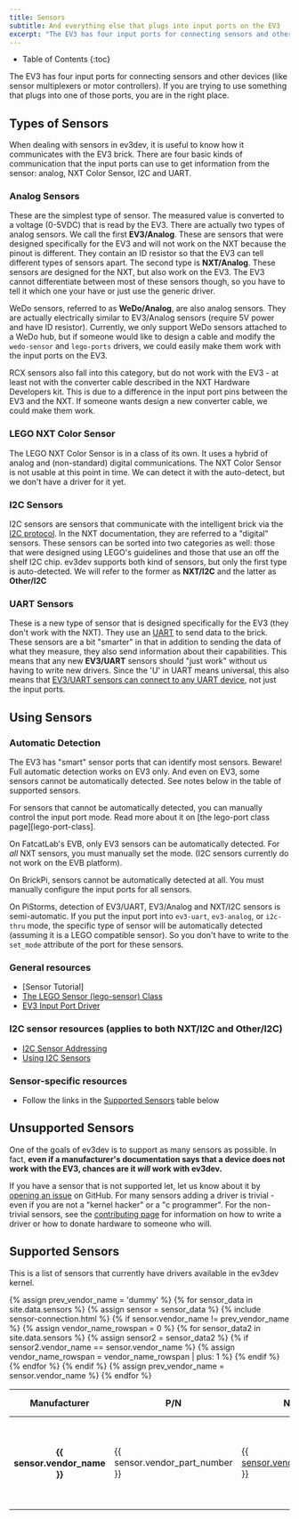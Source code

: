 ```yaml
---
title: Sensors
subtitle: And everything else that plugs into input ports on the EV3
excerpt: "The EV3 has four input ports for connecting sensors and other devices (like sensor multiplexers or motor controllers). If you are trying to use something that plugs into one of the input ports, read this guide."
---
```


* Table of Contents
{:toc}

The EV3 has four input ports for connecting sensors and other devices (like
sensor multiplexers or motor controllers). If you are trying to use something
that plugs into one of those ports, you are in the right place.

## Types of Sensors

When dealing with sensors in ev3dev, it is useful to know how it communicates
with the EV3 brick. There are four basic kinds of communication that the input
ports can use to get information from the sensor: analog, NXT Color Sensor, I2C
and UART.

### Analog Sensors

These are the simplest type of sensor. The measured value is converted to a
voltage (0-5VDC) that is read by the EV3. There are actually two types of
analog sensors. We call the first **EV3/Analog**. These are sensors that were
designed specifically for the EV3 and will not work on the NXT because the
pinout is different. They contain an ID resistor so that the EV3 can tell
different types of sensors apart. The second type is **NXT/Analog**. These
sensors are designed for the NXT, but also work on the EV3. The EV3 cannot
differentiate between most of these sensors though, so you have to tell it
which one your have or just use the generic driver.

WeDo sensors, referred to as **WeDo/Analog**, are also analog sensors. They are
actually electrically similar to EV3/Analog sensors (require 5V power and have
ID resistor). Currently, we only support WeDo sensors attached to a WeDo hub,
but if someone would like to design a cable and modify the `wedo-sensor` and
`lego-ports` drivers, we could easily make them work with the input ports on
the EV3.

RCX sensors also fall into this category, but do not work with the EV3 - at
least not with the converter cable described in the NXT Hardware Developers
kit. This is due to a difference in the input port pins between the EV3 and
the NXT. If someone wants design a new converter cable, we could make them work.

### LEGO NXT Color Sensor

The LEGO NXT Color Sensor is in a class of its own. It uses a hybrid of analog
and (non-standard) digital communications. The NXT Color Sensor is not usable
at this point in time. We can detect it with the auto-detect, but we don't
have a driver for it yet.


### I2C Sensors

I2C sensors are sensors that communicate with the intelligent brick via the
[I2C protocol]. In the NXT documentation, they are referred to a "digital"
sensors. These sensors can be sorted into two categories as well: those that
were designed using LEGO's guidelines and those that use an off the shelf I2C
chip. ev3dev supports both kind of sensors, but only the first type is
auto-detected. We will refer to the former as **NXT/I2C** and the latter as
**Other/I2C**

### UART Sensors

These is a new type of sensor that is designed specifically for the EV3 (they
don't work with the NXT). They use an [UART] to send data to the brick. These
sensors are a bit "smarter" in that in addition to sending the data of what
they measure, they also send information about their capabilities. This means
that any new **EV3/UART** sensors should "just work" without us having to write
new drivers. Since the 'U' in UART means universal, this also means that
[EV3/UART sensors can connect to any UART device][using-uart-sensors-on-any-linux],
not just the input ports.

## Using Sensors

### Automatic Detection

The EV3 has "smart" sensor ports that can identify most sensors. Beware!
Full automatic detection works on EV3 only. And even on EV3, some sensors cannot
be automatically detected. See notes below in the table of supported sensors.

For sensors that cannot be automatically detected, you can manually control
the input port mode. Read more about it on [the lego-port class page][lego-port-class].

On FatcatLab's EVB, only EV3 sensors can be automatically detected. For *all* NXT
sensors, you must manually set the mode. (I2C sensors currently do not work on
the EVB platform).

On BrickPi, sensors cannot be automatically detected at all. You must manually
configure the input ports for all sensors.

On PiStorms, detection of EV3/UART, EV3/Analog and NXT/I2C sensors is semi-automatic. If you
put the input port into `ev3-uart`, `ev3-analog`, or `i2c-thru` mode, the specific
type of sensor will be automatically detected (assuming it is a LEGO compatible
sensor). So you don't have to write to the `set_mode` attribute of the port for
these sensors.

### General resources

* [Sensor Tutorial]
* [The LEGO Sensor (lego-sensor) Class][lego-sensor class]
* [EV3 Input Port Driver]

### I2C sensor resources (applies to both NXT/I2C and Other/I2C)

* [I2C Sensor Addressing]
* [Using I2C Sensors]

### Sensor-specific resources

* Follow the links in the [Supported Sensors] table below

## Unsupported Sensors

One of the goals of ev3dev is to support as many sensors as possible. In fact,
**even if a manufacturer's documentation says that a device does not work with
the EV3, chances are it _will_ work with ev3dev.**

If you have a sensor that is not supported let, let us know about it by
[opening an issue] on GitHub. For many sensors adding a driver is trivial -
even if you are not a "kernel hacker" or a "c programmer". For the non-trivial
sensors, see the [contributing page] for information on how to write a driver
or how to donate hardware to someone who will.

## Supported Sensors

This is a list of sensors that currently have drivers available in the ev3dev
kernel.

<table class="table table-striped table-bordered table-indexed">
    <thead>
    <tr>
    <th>Manufacturer</th>
    <th>P/N</th>
    <th>Name</th>
    <th>Connection</th>
    <th>Auto-<br />detected</th>
    <th>Driver (Module)</th>
    </tr>
    </thead>
    <tbody>
{% assign prev_vendor_name = 'dummy' %}
{% for sensor_data in site.data.sensors %}
    {% assign sensor = sensor_data %}
    {% include sensor-connection.html %}
    <tr>
    {% if sensor.vendor_name != prev_vendor_name %}
        {% assign vendor_name_rowspan = 0 %}
        {% for sensor_data2 in site.data.sensors %}
            {% assign sensor2 = sensor_data2 %}
            {% if sensor2.vendor_name == sensor.vendor_name %}
                {% assign vendor_name_rowspan = vendor_name_rowspan | plus: 1 %}
            {% endif %}
        {% endfor %}
        <th rowspan="{{ vendor_name_rowspan }}">{{ sensor.vendor_name }}</th>
    {% endif %}
        <td>{{ sensor.vendor_part_number }}</td>
        <td><a href="{{ sensor.url_name }}">{{ sensor.vendor_part_name }}</a></td>
        <td>{{ connection }}</td>
        <td><span style="white-space:nowrap;" markdown="span">{{ autodetect }}</span></td>
        <td>
            <span style="white-space:nowrap;">{{ sensor.name }}</span><!--
            {% if connection == 'EV3/UART' %}
                --><span markdown="1">[^ev3-uart-driver]</span><!--
            {% endif %}
            {% if sensor.name == 'ev3-analog-XX' %}
                --><span markdown="1">[^ev3-analog-driver]</span><!--
            {% endif %}
            -->
            {% if sensor.module %}
            <span style="white-space:nowrap;">({{ sensor.module }})</span>
            {% else %}
            <span style="white-space:nowrap;">({{ sensor.sensor_type }})</span>
            {% endif %}
        </td>
    </tr>
    {% assign prev_vendor_name = sensor.vendor_name %}
{% endfor %}
    </tbody>
</table>


[^lego-nxt-touch]: Only touch sensors that shipped with the NXT 2.0 set can be
    automatically detected. Older touch sensors that shipped with the original
    NXT sets are missing an electrical connection (pin 2 is not internally
    connected to pin 3).

[^nxt-analog]: The auto-detection algorithm detects this sensor as an NXT/Analog
    type sensor but it cannot determine the exact sensor type. The generic
    analog driver (nxt-analog) will be loaded by default for this sensor. See the
    [lego-port class] for information on how to manually load the
    correct driver.

[^standard-i2c]: The auto-detection algorithm detects this sensor as an I2C
    sensor and the port is automatically put into I2C mode. However, the sensor
    does not follow the LEGO MINDSTORMS convention for I2C sensors, so the
    exact type of sensor cannot be determined. See [Using I2C Sensors]
    for information on how to manually load the correct driver.

[^ev3-analog-driver]: The `XX` in `ev3-analog-XX` is replaced with the type id
    of the sensor (`01` to `14`). Type id `02` is the LEGO EV3 Touch sensor,
    so `ev3-analog-02` does not exist.

[^ev3-uart-driver]: When EV3/UART sensors are connected to an EV3 input port
    (or any other tty device for that matter), they actually use the
    `ev3-uart-sensor-ld` driver, which is a tty line discipline. The
    `ev3-uart-sensor` module is currently only used with the mindsensors.com
    EV3 Sensor Multiplexer.

[^mi-xg1300l]: The auto-detection algorithm detects this sensor as an I2C
    sensor and the port is automatically put into I2C mode. However, this sensor
    only partially follows the LEGO MINDSTORMS convention for I2C sensors, so the
    driver must be loaded manually. See the sensor's page for more information.

[^di-dflex]: The Dexter Industries dFlex sensor cannot be automatically detected
    (because pin 2 is not connected to pin 3). In order to use this sensor, you
    must manually set the port to `nxt-analog` mode and then set the driver to
    `di-dflex`.

[LEGO 8528]: http://www.bricklink.com/catalogItem.asp?S=8528-1
[I2C protocol]: https://en.wikipedia.org/wiki/I2c
[I2C Sensor Addressing]: i2c-sensor-addressing
[lego-port class]: /docs/drivers/lego-port-class
[Using I2C Sensors]: using-i2c-sensors
[UART]: https://en.wikipedia.org/wiki/Uart
[using-uart-sensors-on-any-linux]: http://lechnology.com/2014/09/using-uart-sensors-on-any-linux/
[opening an issue]: https://github.com/ev3dev/ev3dev/issues
[contributing page]: /contributing/
[lego-sensor class]: /docs/drivers/lego-sensor-class
[EV3 Input Port Driver]: /docs/ports/legoev3-input-port
[Supported Sensors]: #supported-sensors
